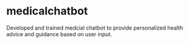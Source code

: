 # medicalchatbot
Developed and trained medcial chatbot to provide personalized health advice and guidance based on user input.
